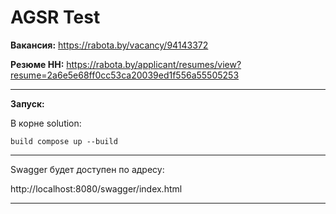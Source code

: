 # AGSR Test

**Вакансия:** https://rabota.by/vacancy/94143372

**Резюме HH:** https://rabota.by/applicant/resumes/view?resume=2a6e5e68ff0cc53ca20039ed1f556a55505253

---

**Запуск:**

В корне solution:
```
build compose up --build
```
---

Swagger будет доступен по адресу:

http://localhost:8080/swagger/index.html

---

